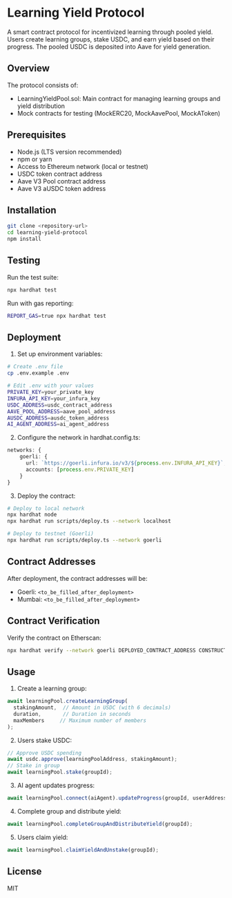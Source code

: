 # Learning Yield Protocol

A smart contract protocol for incentivized learning through pooled yield. Users create learning groups, stake USDC, and earn yield based on their progress. The pooled USDC is deposited into Aave for yield generation.

## Overview

The protocol consists of:
- LearningYieldPool.sol: Main contract for managing learning groups and yield distribution
- Mock contracts for testing (MockERC20, MockAavePool, MockAToken)

## Prerequisites

- Node.js (LTS version recommended)
- npm or yarn
- Access to Ethereum network (local or testnet)
- USDC token contract address
- Aave V3 Pool contract address
- Aave V3 aUSDC token address

## Installation

```bash
git clone <repository-url>
cd learning-yield-protocol
npm install
```

## Testing

Run the test suite:
```bash
npx hardhat test
```

Run with gas reporting:
```bash
REPORT_GAS=true npx hardhat test
```

## Deployment

1. Set up environment variables:
```bash
# Create .env file
cp .env.example .env

# Edit .env with your values
PRIVATE_KEY=your_private_key
INFURA_API_KEY=your_infura_key
USDC_ADDRESS=usdc_contract_address
AAVE_POOL_ADDRESS=aave_pool_address
AUSDC_ADDRESS=ausdc_token_address
AI_AGENT_ADDRESS=ai_agent_address
```

2. Configure the network in hardhat.config.ts:
```typescript
networks: {
    goerli: {
      url: `https://goerli.infura.io/v3/${process.env.INFURA_API_KEY}`,
      accounts: [process.env.PRIVATE_KEY]
    }
}
```

3. Deploy the contract:
```bash
# Deploy to local network
npx hardhat node
npx hardhat run scripts/deploy.ts --network localhost

# Deploy to testnet (Goerli)
npx hardhat run scripts/deploy.ts --network goerli
```

## Contract Addresses

After deployment, the contract addresses will be:
- Goerli: `<to_be_filled_after_deployment>`
- Mumbai: `<to_be_filled_after_deployment>`

## Contract Verification

Verify the contract on Etherscan:
```bash
npx hardhat verify --network goerli DEPLOYED_CONTRACT_ADDRESS CONSTRUCTOR_ARG1 CONSTRUCTOR_ARG2 CONSTRUCTOR_ARG3 CONSTRUCTOR_ARG4
```

## Usage

1. Create a learning group:
```typescript
await learningPool.createLearningGroup(
  stakingAmount,  // Amount in USDC (with 6 decimals)
  duration,       // Duration in seconds
  maxMembers     // Maximum number of members
);
```

2. Users stake USDC:
```typescript
// Approve USDC spending
await usdc.approve(learningPoolAddress, stakingAmount);
// Stake in group
await learningPool.stake(groupId);
```

3. AI agent updates progress:
```typescript
await learningPool.connect(aiAgent).updateProgress(groupId, userAddress, progressPercentage);
```

4. Complete group and distribute yield:
```typescript
await learningPool.completeGroupAndDistributeYield(groupId);
```

5. Users claim yield:
```typescript
await learningPool.claimYieldAndUnstake(groupId);
```

## License

MIT
